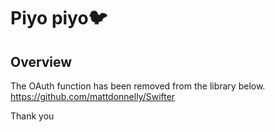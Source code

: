 # Piyo piyo🐦

## Overview

The OAuth function has been removed from the library below.
https://github.com/mattdonnelly/Swifter

Thank you